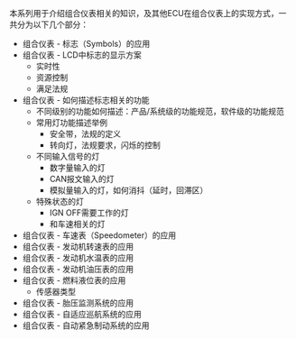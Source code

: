 
本系列用于介绍组合仪表相关的知识，及其他ECU在组合仪表上的实现方式，一共分为以下几个部分：

* 组合仪表 - 标志（Symbols）的应用
* 组合仪表 - LCD中标志的显示方案
  * 实时性
  * 资源控制
  * 满足法规
* 组合仪表 - 如何描述标志相关的功能
  * 不同级别的功能如何描述：产品/系统级的功能规范，软件级的功能规范
  * 常用灯功能描述举例
    * 安全带，法规的定义
    * 转向灯，法规要求，闪烁的控制
  * 不同输入信号的灯
    * 数字量输入的灯
    * CAN报文输入的灯
    * 模拟量输入的灯，如何消抖（延时，回滞区）
  * 特殊状态的灯
    * IGN OFF需要工作的灯
    * 和车速相关的灯
* 组合仪表 - 车速表（Speedometer）的应用
* 组合仪表 - 发动机转速表的应用
* 组合仪表 - 发动机水温表的应用
* 组合仪表 - 发动机油压表的应用
* 组合仪表 - 燃料液位表的应用
  * 传感器类型
* 组合仪表 - 胎压监测系统的应用
* 组合仪表 - 自适应巡航系统的应用
* 组合仪表 - 自动紧急制动系统的应用
